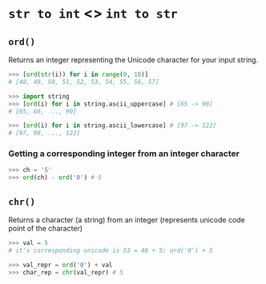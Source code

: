 
# `str to int` <> `int to str`
## `ord()`
Returns an integer representing the Unicode character for your input string.
```py
>>> [ord(str(i)) for i in range(0, 10)]
# [48, 49, 50, 51, 52, 53, 54, 55, 56, 57]

>>> import string
>>> [ord(i) for i in string.ascii_uppercase] # [65 -> 90]
# [65, 66, ..., 90]

>>> [ord(i) for i in string.ascii_lowercase] # [97 -> 122]
# [97, 98, ..., 122]
```

### Getting a corresponding integer from an integer character
```py
>>> ch = '5'
>>> ord(ch) - ord('0') # 5
```

## `chr()`
Returns a character (a string) from an integer (represents unicode code point of the character)

```py
>>> val = 5 
# it's corresponding unicode is 53 = 48 + 5: ord('0') + 5

>>> val_repr = ord('0') + val
>>> char_rep = chr(val_repr) # 5
```
